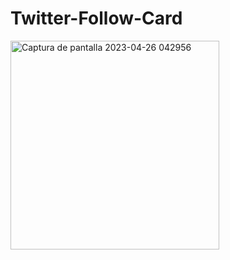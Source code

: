 ﻿# Twitter-Follow-Card
<img width="334" alt="Captura de pantalla 2023-04-26 042956" src="https://user-images.githubusercontent.com/109045897/234533906-9f1dff63-603b-4d61-8bb9-993d3733a480.png">
